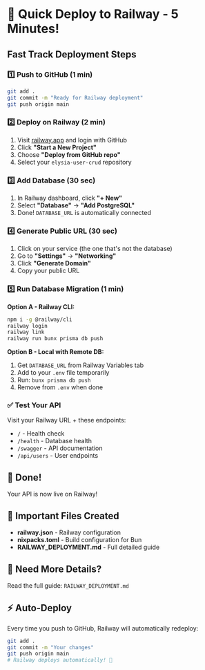 # 🚀 Quick Deploy to Railway - 5 Minutes!

## Fast Track Deployment Steps

### 1️⃣ Push to GitHub (1 min)
```bash
git add .
git commit -m "Ready for Railway deployment"
git push origin main
```

### 2️⃣ Deploy on Railway (2 min)
1. Visit [railway.app](https://railway.app) and login with GitHub
2. Click **"Start a New Project"**
3. Choose **"Deploy from GitHub repo"**
4. Select your `elysia-user-crud` repository

### 3️⃣ Add Database (30 sec)
1. In Railway dashboard, click **"+ New"**
2. Select **"Database"** → **"Add PostgreSQL"**
3. Done! `DATABASE_URL` is automatically connected

### 4️⃣ Generate Public URL (30 sec)
1. Click on your service (the one that's not the database)
2. Go to **"Settings"** → **"Networking"**
3. Click **"Generate Domain"**
4. Copy your public URL

### 5️⃣ Run Database Migration (1 min)
**Option A - Railway CLI:**
```bash
npm i -g @railway/cli
railway login
railway link
railway run bunx prisma db push
```

**Option B - Local with Remote DB:**
1. Get `DATABASE_URL` from Railway Variables tab
2. Add to your `.env` file temporarily
3. Run: `bunx prisma db push`
4. Remove from `.env` when done

### ✅ Test Your API
Visit your Railway URL + these endpoints:
- `/` - Health check
- `/health` - Database health
- `/swagger` - API documentation
- `/api/users` - User endpoints

## 🎉 Done!
Your API is now live on Railway!

## 📝 Important Files Created
- **railway.json** - Railway configuration
- **nixpacks.toml** - Build configuration for Bun
- **RAILWAY_DEPLOYMENT.md** - Full detailed guide

## 🔗 Need More Details?
Read the full guide: `RAILWAY_DEPLOYMENT.md`

## ⚡ Auto-Deploy
Every time you push to GitHub, Railway will automatically redeploy:
```bash
git add .
git commit -m "Your changes"
git push origin main
# Railway deploys automatically! 🚀
```
